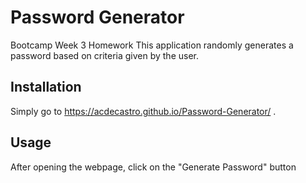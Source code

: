 # Password Generator
Bootcamp Week 3 Homework
This application randomly generates a password based on criteria given by the user.

## Installation
Simply go to https://acdecastro.github.io/Password-Generator/ .

## Usage
After opening the webpage, click on the "Generate Password" button


